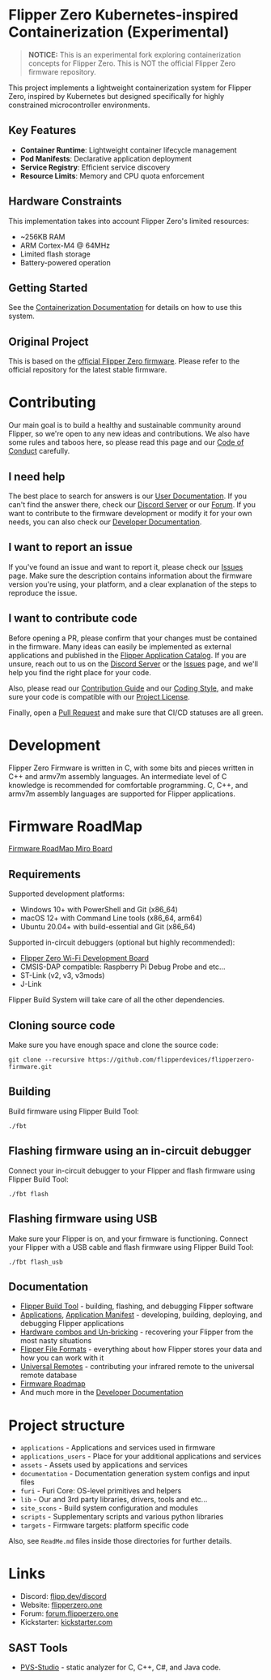 # Flipper Zero Kubernetes-inspired Containerization (Experimental)

> **NOTICE:** This is an experimental fork exploring containerization concepts for Flipper Zero.
> This is NOT the official Flipper Zero firmware repository.

This project implements a lightweight containerization system for Flipper Zero, inspired by Kubernetes
but designed specifically for highly constrained microcontroller environments.

## Key Features

- **Container Runtime**: Lightweight container lifecycle management
- **Pod Manifests**: Declarative application deployment
- **Service Registry**: Efficient service discovery
- **Resource Limits**: Memory and CPU quota enforcement

## Hardware Constraints

This implementation takes into account Flipper Zero's limited resources:
- ~256KB RAM
- ARM Cortex-M4 @ 64MHz
- Limited flash storage
- Battery-powered operation

## Getting Started

See the [Containerization Documentation](/documentation/Containerization.md) for details
on how to use this system.

## Original Project

This is based on the [official Flipper Zero firmware](https://github.com/flipperdevices/flipperzero-firmware).
Please refer to the official repository for the latest stable firmware.

# Contributing

Our main goal is to build a healthy and sustainable community around Flipper, so we're open to any new ideas and contributions. We also have some rules and taboos here, so please read this page and our [Code of Conduct](/CODE_OF_CONDUCT.md) carefully.

## I need help

The best place to search for answers is our [User Documentation](https://docs.flipper.net). If you can't find the answer there, check our [Discord Server](https://flipp.dev/discord) or our [Forum](https://forum.flipperzero.one/). If you want to contribute to the firmware development or modify it for your own needs, you can also check our [Developer Documentation](https://developer.flipper.net/flipperzero/doxygen).

## I want to report an issue

If you've found an issue and want to report it, please check our [Issues](https://github.com/flipperdevices/flipperzero-firmware/issues) page. Make sure the description contains information about the firmware version you're using, your platform, and a clear explanation of the steps to reproduce the issue.

## I want to contribute code

Before opening a PR, please confirm that your changes must be contained in the firmware. Many ideas can easily be implemented as external applications and published in the [Flipper Application Catalog](https://github.com/flipperdevices/flipper-application-catalog). If you are unsure, reach out to us on the [Discord Server](https://flipp.dev/discord) or the [Issues](https://github.com/flipperdevices/flipperzero-firmware/issues) page, and we'll help you find the right place for your code.

Also, please read our [Contribution Guide](/CONTRIBUTING.md) and our [Coding Style](/CODING_STYLE.md), and make sure your code is compatible with our [Project License](/LICENSE).

Finally, open a [Pull Request](https://github.com/flipperdevices/flipperzero-firmware/pulls) and make sure that CI/CD statuses are all green.

# Development

Flipper Zero Firmware is written in C, with some bits and pieces written in C++ and armv7m assembly languages. An intermediate level of C knowledge is recommended for comfortable programming. C, C++, and armv7m assembly languages are supported for Flipper applications.

# Firmware RoadMap

[Firmware RoadMap Miro Board](https://miro.com/app/board/uXjVO_3D6xU=/)

## Requirements

Supported development platforms:

- Windows 10+ with PowerShell and Git (x86_64)
- macOS 12+ with Command Line tools (x86_64, arm64)
- Ubuntu 20.04+ with build-essential and Git (x86_64)

Supported in-circuit debuggers (optional but highly recommended):

- [Flipper Zero Wi-Fi Development Board](https://shop.flipperzero.one/products/wifi-devboard)
- CMSIS-DAP compatible: Raspberry Pi Debug Probe and etc...
- ST-Link (v2, v3, v3mods)
- J-Link

Flipper Build System will take care of all the other dependencies.

## Cloning source code

Make sure you have enough space and clone the source code:

```shell
git clone --recursive https://github.com/flipperdevices/flipperzero-firmware.git
```

## Building

Build firmware using Flipper Build Tool:

```shell
./fbt
```

## Flashing firmware using an in-circuit debugger

Connect your in-circuit debugger to your Flipper and flash firmware using Flipper Build Tool:

```shell
./fbt flash
```

## Flashing firmware using USB

Make sure your Flipper is on, and your firmware is functioning. Connect your Flipper with a USB cable and flash firmware using Flipper Build Tool:

```shell
./fbt flash_usb
```

## Documentation

- [Flipper Build Tool](/documentation/fbt.md) - building, flashing, and debugging Flipper software
- [Applications](/documentation/AppsOnSDCard.md), [Application Manifest](/documentation/AppManifests.md) - developing, building, deploying, and debugging Flipper applications
- [Hardware combos and Un-bricking](/documentation/KeyCombo.md) - recovering your Flipper from the most nasty situations
- [Flipper File Formats](/documentation/file_formats) - everything about how Flipper stores your data and how you can work with it
- [Universal Remotes](/documentation/UniversalRemotes.md) - contributing your infrared remote to the universal remote database
- [Firmware Roadmap](https://miro.com/app/board/uXjVO_3D6xU=/)
- And much more in the [Developer Documentation](https://developer.flipper.net/flipperzero/doxygen)

# Project structure

- `applications`        - Applications and services used in firmware
- `applications_users`  - Place for your additional applications and services
- `assets`              - Assets used by applications and services
- `documentation`       - Documentation generation system configs and input files
- `furi`                - Furi Core: OS-level primitives and helpers
- `lib`                 - Our and 3rd party libraries, drivers, tools and etc...
- `site_scons`          - Build system configuration and modules
- `scripts`             - Supplementary scripts and various python libraries
- `targets`             - Firmware targets: platform specific code

Also, see `ReadMe.md` files inside those directories for further details.

# Links

- Discord: [flipp.dev/discord](https://flipp.dev/discord)
- Website: [flipperzero.one](https://flipperzero.one)
- Forum: [forum.flipperzero.one](https://forum.flipperzero.one/)
- Kickstarter: [kickstarter.com](https://www.kickstarter.com/projects/flipper-devices/flipper-zero-tamagochi-for-hackers)

## SAST Tools

- [PVS-Studio](https://pvs-studio.com/pvs-studio/?utm_source=website&utm_medium=github&utm_campaign=open_source) - static analyzer for C, C++, C#, and Java code.
